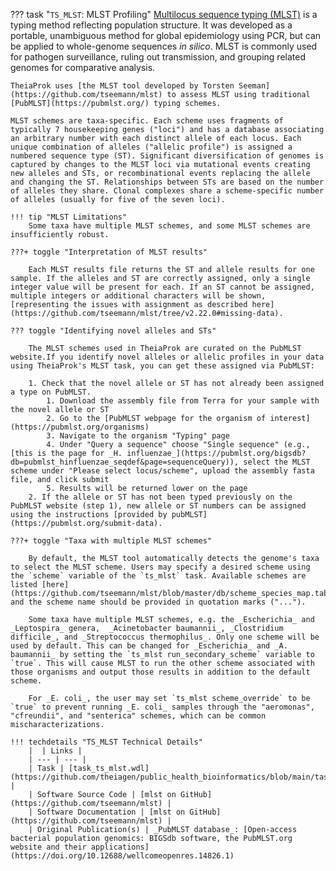 ??? task "`TS_MLST`: MLST Profiling"
    [Multilocus sequence typing (MLST)](https://doi.org/10.1073/pnas.95.6.3140) is a typing method reflecting population structure. It was developed as a portable, unambiguous method for global epidemiology using PCR, but can be applied to whole-genome sequences *in silico*. MLST is commonly used for pathogen surveillance, ruling out transmission, and grouping related genomes for comparative analysis.

    TheiaProk uses [the MLST tool developed by Torsten Seeman](https://github.com/tseemann/mlst) to assess MLST using traditional [PubMLST](https://pubmlst.org/) typing schemes. 

    MLST schemes are taxa-specific. Each scheme uses fragments of typically 7 housekeeping genes ("loci") and has a database associating an arbitrary number with each distinct allele of each locus. Each unique combination of alleles ("allelic profile") is assigned a numbered sequence type (ST). Significant diversification of genomes is captured by changes to the MLST loci via mutational events creating new alleles and STs, or recombinational events replacing the allele and changing the ST. Relationships between STs are based on the number of alleles they share. Clonal complexes share a scheme-specific number of alleles (usually for five of the seven loci).

    !!! tip "MLST Limitations"
        Some taxa have multiple MLST schemes, and some MLST schemes are insufficiently robust.
        
    ???+ toggle "Interpretation of MLST results"
        
        Each MLST results file returns the ST and allele results for one sample. If the alleles and ST are correctly assigned, only a single integer value will be present for each. If an ST cannot be assigned, multiple integers or additional characters will be shown, [representing the issues with assignment as described here](https://github.com/tseemann/mlst/tree/v2.22.0#missing-data).
        
    ??? toggle "Identifying novel alleles and STs"
        
        The MLST schemes used in TheiaProk are curated on the PubMLST website.If you identify novel alleles or allelic profiles in your data using TheiaProk's MLST task, you can get these assigned via PubMLST:
        
        1. Check that the novel allele or ST has not already been assigned a type on PubMLST. 
            1. Download the assembly file from Terra for your sample with the novel allele or ST
            2. Go to the [PubMLST webpage for the organism of interest](https://pubmlst.org/organisms) 
            3. Navigate to the organism "Typing" page
            4. Under "Query a sequence" choose "Single sequence" (e.g., [this is the page for _H. influenzae_](https://pubmlst.org/bigsdb?db=pubmlst_hinfluenzae_seqdef&page=sequenceQuery)), select the MLST scheme under "Please select locus/scheme", upload the assembly fasta file, and click submit
            5. Results will be returned lower on the page
        2. If the allele or ST has not been typed previously on the PubMLST website (step 1), new allele or ST numbers can be assigned using the instructions [provided by pubMLST](https://pubmlst.org/submit-data).
        
    ???+ toggle "Taxa with multiple MLST schemes"
        
        By default, the MLST tool automatically detects the genome's taxa to select the MLST scheme. Users may specify a desired scheme using the `scheme` variable of the `ts_mlst` task. Available schemes are listed [here](https://github.com/tseemann/mlst/blob/master/db/scheme_species_map.tab) and the scheme name should be provided in quotation marks ("...").
                
        Some taxa have multiple MLST schemes, e.g. the _Escherichia_ and _Leptospira_ genera,  _Acinetobacter baumannii_, _Clostridium difficile_, and _Streptococcus thermophilus_. Only one scheme will be used by default. This can be changed for _Escherichia_ and _A. baumannii_ by setting the `ts_mlst run_secondary_scheme` variable to `true`. This will cause MLST to run the other scheme associated with those organisms and output those results in addition to the default scheme.

        For _E. coli_, the user may set `ts_mlst scheme_override` to be `true` to prevent running _E. coli_ samples through the "aeromonas", "cfreundii", and "senterica" schemes, which can be common mischaracterizations.
                
    !!! techdetails "TS_MLST Technical Details"        
        |  | Links |
        | --- | --- |
        | Task | [task_ts_mlst.wdl](https://github.com/theiagen/public_health_bioinformatics/blob/main/tasks/species_typing/multi/task_ts_mlst.wdl) |
        | Software Source Code | [mlst on GitHub](https://github.com/tseemann/mlst) |
        | Software Documentation | [mlst on GitHub](https://github.com/tseemann/mlst) |
        | Original Publication(s) | _PubMLST database_: [Open-access bacterial population genomics: BIGSdb software, the PubMLST.org website and their applications](https://doi.org/10.12688/wellcomeopenres.14826.1)
